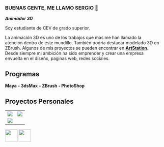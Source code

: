 ### BUENAS GENTE, ME LLAMO SERGIO 👋
***Animador 3D***

Soy estudiante de CEV de grado superior.

La animación 3D es uno de los trabajos que mas me han llamado la atención dentro de este mundillo. También podria destacar modelado 3D en ZBrush. Algunos de mis proyectos se pueden encontrar en [**ArtStation**](https://www.artstation.com/sergio_siles03).
Desde siempre mi ambición ha sido emprender y crear una empresa envuelta en el diseño, paginas web, redes sociales.

## Programas
**Maya**
**- 3dsMax**
**- ZBrush**
**- PhotoShop**

## Proyectos Personales

<table style="width:100%">
  <tr>
  <td>
	<a href="https://www.artstation.com/sergio_siles03">
  		<img src="https://cdnb.artstation.com/p/assets/images/images/050/511/259/large/sergio-siles-bpr-composite.jpg?1655040381">
	</a>
	</td>
  <td>
	<a href="https://www.artstation.com/sergio_siles03">
  		<img src="https://cdna.artstation.com/p/assets/images/images/047/678/980/large/sergio-siles-sergiosiles.jpg?1648157742">
	</a>
	</td>
  </tr>
  <tr>
  <td>
	<a href="https://www.artstation.com/sergio_siles03">
  		<img src="https://cdna.artstation.com/p/assets/images/images/050/292/622/original/sergio-siles-t4sergiosiles.gif?1654525589">
	</a>
	</td>
	
</table>


<!--
![Instagram](https://user-images.githubusercontent.com/113462782/198047699-b4d7d490-1e41-4faf-a2ef-9f36e7ecb723.svg)](https://instagram.com/sergio_siles03)
-->

<img src="https://user-images.githubusercontent.com/113462782/198047699-b4d7d490-1e41-4faf-a2ef-9f36e7ecb723.svg" width="40">

<!--
![twitter](https://user-images.githubusercontent.com/113462782/198049223-1126a34c-abbe-4e12-ba8b-739ef7a8bd17.svg)](https://twitter.com/SSiles03)
-->

<img src="https://user-images.githubusercontent.com/113462782/198049223-1126a34c-abbe-4e12-ba8b-739ef7a8bd17.svg" width="40">


<!--
**Sergiosl03/Sergiosl03** is a ✨ _special_ ✨ repository because its `README.md` (this file) appears on your GitHub profile.

Here are some ideas to get you started:

- 🔭 I’m currently working on ...
- 🌱 I’m currently learning ...
- 👯 I’m looking to collaborate on ...
- 🤔 I’m looking for help with ...
- 💬 Ask me about ...
- 📫 How to reach me: ...
- 😄 Pronouns: ...
- ⚡ Fun fact: ...
-->
